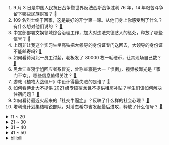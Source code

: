 1. 9 月 3 日是中国人民抗日战争暨世界反法西斯战争胜利 76 年，14 年艰苦斗争留下哪些民族财富？ [:link:](https://www.zhihu.com/question/484365679)
2. 109 名烈士终于回家，这是最好的开学第一课。从他们身上你感受到了什么？有什么想对他们说的 ？ [:link:](https://www.zhihu.com/question/484341681)
3. 中宣部部署文娱领域综合治理工作，加大对违法失德艺人的惩处，释放了哪些信号？ [:link:](https://www.zhihu.com/question/484282299)
4. 上司非让我这个实习生坐高铁把大领导的身份证专门送回去，大领导的身份证不能邮寄吗? [:link:](https://www.zhihu.com/question/387629230)
5. 如何看待河北一员工讨薪，老板发了 80000 枚一毛硬币，让其现场自己数？ [:link:](https://www.zhihu.com/question/484433949)
6. 黑龙江查寝学姐回应者系冒充，曾称查寝是大一「惯例」，视频被曝光是「家门不幸」，哪些信息值得关注？ [:link:](https://www.zhihu.com/question/484462937)
7. 游戏《植物大战僵尸》中设计得最失败的是谁？ [:link:](https://www.zhihu.com/question/427608677)
8. 如何看待北大不提供 2021 级专硕宿舍且不提供租房补贴？学生们该如何解决住宿问题？ [:link:](https://www.zhihu.com/question/483220491)
9. 如何看待最近火起来的「社交牛逼症」？反映了什么样的社会心理？ [:link:](https://www.zhihu.com/question/483964288)
10. 塔利班计划集结精锐部队，对潘杰希尔省发起最后进攻，释放了什么信号？ [:link:](https://www.zhihu.com/question/484398379)
<details>
<summary>11 ~ 20</summary>

11. 如何看待小米创始人雷军 8 月 31 日转出 3 亿股小米股票到雷军基金会？ [:link:](https://www.zhihu.com/question/484500026)
12. 如何看待 14 岁初中生考进清华成最小本科生，将采用本博贯通模式进行培养？ [:link:](https://www.zhihu.com/question/484317452)
13. 2021 LPL 夏季冒泡赛 RNG 3:0 WE 以三号种子身份挺进全球总决赛，如何评价这场比赛？ [:link:](https://www.zhihu.com/question/484465004)
14. 《孔雀东南飞》中焦母为何如此反感刘兰芝？ [:link:](https://www.zhihu.com/question/38222475)
15. 如何看待藤岛昭院士全职加入上海理工大学? [:link:](https://www.zhihu.com/question/483858861)
16. 最初人是怎么知道自己必须吃盐的? [:link:](https://www.zhihu.com/question/479306229)
17. 给领导当秘书是一种怎样的体验？ [:link:](https://www.zhihu.com/question/27875626)
18. 公猫绝育花了两千多，是不是被坑了？ [:link:](https://www.zhihu.com/question/423012163)
19. 研究指出「每天久坐 8 小时，中风风险高 7 倍」，你每天坐多久？久坐还有什么危害？ [:link:](https://www.zhihu.com/question/483443759)
20. 如果地球人类发现了一颗生命星球会怎么办？ [:link:](https://www.zhihu.com/question/483973908)
</details>
<details>
<summary>21 ~ 30</summary>

21. 男生真正喜欢一个女孩子是什么感觉？ [:link:](https://www.zhihu.com/question/445557705)
22. 如何看待余生请多指教疑似撤档？ [:link:](https://www.zhihu.com/question/484395614)
23. 有哪些把自己天敌反杀的典例? [:link:](https://www.zhihu.com/question/481265237)
24. 2022年，莉莉丝游戏是否值得现在年轻人加入？ [:link:](https://www.zhihu.com/question/484066312)
25. 作为差生，高二开始努力来得及嘛？ [:link:](https://www.zhihu.com/question/482456481)
26. 一碗兰州牛肉面，放几片牛肉最合适？ [:link:](https://www.zhihu.com/question/484190551)
27. 如何看待警官老陈通过直播pk宣传反诈火遍全网？为什么最近宣传反诈骗的力度这么大？ [:link:](https://www.zhihu.com/question/484338100)
28. 为什么现在仙侠剧越来越难看了？ [:link:](https://www.zhihu.com/question/293435097)
29. 山东一小学入学要求房产套内面积超 60 平米，这一规定合理吗？有相关依据吗？ [:link:](https://www.zhihu.com/question/484366652)
30. 如何评价美最高法院以 5:4 表决拒绝签发禁制令，默许得克萨斯州「全美最严堕胎法」的生效？ [:link:](https://www.zhihu.com/question/484193597)
</details>
<details>
<summary>31 ~ 40</summary>

31. 塔利班阅兵展示美军军备，此前美军方声称喀布尔机场留下的装备都无法使用，对此你怎么看？ [:link:](https://www.zhihu.com/question/484240276)
32. 当代年轻人想要戒糖真的太难了，奶茶、冰激凌、肥宅快乐水，没有他们真的快乐不起来，你觉得戒糖难吗？ [:link:](https://www.zhihu.com/question/484136484)
33. 如何评价黄维（原国民党军团司令）？ [:link:](https://www.zhihu.com/question/51190062)
34. 即将出发去「绿藤市」旅行，有哪些需要注意的？ [:link:](https://www.zhihu.com/question/484175690)
35. 《脱口秀大会》第四季第四期邱瑞吐槽老板内容被再剪辑，你认为原因是什么？ [:link:](https://www.zhihu.com/question/484058380)
36. 我国股民数量达 1.89 亿，这意味着什么？为什么越来越多的人开始炒股了？ [:link:](https://www.zhihu.com/question/484285386)
37. 大学生家中上吊身亡，手机里发现多条网贷催款信息，大学生网贷危害有多大？ [:link:](https://www.zhihu.com/question/484004714)
38. 李国庆建议员工被降级降薪后主动辞职，这种想法你认同吗？辞职能解决问题吗？ [:link:](https://www.zhihu.com/question/484251485)
39. 为什么大街上穿「瑜伽裤」的女孩越来越多了？ [:link:](https://www.zhihu.com/question/482331957)
40. 你会在被拒绝后，依旧喜欢一个人很久吗? [:link:](https://www.zhihu.com/question/475846348)
</details>
<details>
<summary>41 ~ 50</summary>

41. 广电总局发文，不得播出偶像养成类明星子女真人秀节目，坚决抵制炒作低俗网红、无底线审丑，将产生什么影响？ [:link:](https://www.zhihu.com/question/484144020)
42. 你认为哪些诗句意境绝美？ [:link:](https://www.zhihu.com/question/398849074)
43. 如何评价综艺《90 婚介所》第四期？ [:link:](https://www.zhihu.com/question/484502223)
44. 假如霍格沃兹筹备在「火焰杯」那年开设选修课「古代中国神秘学导论」，你可邀1位三国人物执教，你会请谁？ [:link:](https://www.zhihu.com/question/483301326)
45. 一个月时间能够通过教资面试吗？ [:link:](https://www.zhihu.com/question/450116108)
46. 你们宿舍的室友关系好吗？ [:link:](https://www.zhihu.com/question/295912076)
47. 如何让自己在恋爱里不被情绪左右？ [:link:](https://www.zhihu.com/question/483065988)
48. 买车之后最深刻的体会是什么？ [:link:](https://www.zhihu.com/question/451802242)
49. 如何评价电影《不期而遇的夏天》？ [:link:](https://www.zhihu.com/question/425247272)
50. 四川宜宾市珙县发生 4.8 级地震，震源深度 15 千米，乐山内江等地均有震感，目前当地情况如何？ [:link:](https://www.zhihu.com/question/484539965)
</details><details>
<summary>bilibili</summary>

1. 4年了，这是我最贵的视频！ [:link:](//www.bilibili.com/video/BV1yQ4y1C7g2)
2. 【才浅手工】真实还是特效？原神雷电将军武器极致还原 [:link:](//www.bilibili.com/video/BV1rh411W7nH)
3. 忙活好几天，甩出一碗面，居然卖不到10块钱？？？ [:link:](//www.bilibili.com/video/BV1uf4y1H75q)
4. 【手书】我睡不着！我睡不着！我睡不着！我睡不着！我睡不着！我睡不着！我睡不着！我睡不着！我睡不着！我睡不着! [:link:](//www.bilibili.com/video/BV1Lf4y1N7f8)
5. 我发现了华强买瓜背后的秘密【阅片无数Ⅱ 17】 [:link:](//www.bilibili.com/video/BV13g411V7u9)
6. 花4天时间炖18个菜，店里卖1300元，自己做能便宜多少？ [:link:](//www.bilibili.com/video/BV1Bv411A7jb)
7. 天堂到地狱！猫咖30只猫咪的“逃生之路”！ [:link:](//www.bilibili.com/video/BV1fP4y1p7rG)
8. “你能量量脑袋的大小吗” [:link:](//www.bilibili.com/video/BV1qv411P7eN)
9. 笑喷！当搞笑主播碰到反诈民警…… [:link:](//www.bilibili.com/video/BV1i64y1Y7bS)
10. 广电总局：坚决抵制违法失德艺人及高片酬，不得播出偶像养成节目 [:link:](//www.bilibili.com/video/BV1vg411V7L9)
<details>
<summary>11 ~ 20</summary>

11. 我，来自街头 [:link:](//www.bilibili.com/video/BV1eg411V73R)
12. 《明日方舟》动画MV - 浮光 [:link:](//www.bilibili.com/video/BV1SQ4y1h7EP)
13. 2021年9月2日，欢迎回家！ [:link:](//www.bilibili.com/video/BV1Xh411W72Y)
14. 就叫《 砍  价  之  王 》吧！ [:link:](//www.bilibili.com/video/BV1jg411V7qH)
15. 一刀封神！万叶挡住雷神一刀！总会有地上的生灵，敢于直面雷霆的威光！ [:link:](//www.bilibili.com/video/BV1Bq4y1T7N4)
16. 刘醒：我走过最长的路就是你的套路！9.2分港产抗日剧《义海豪情》P5 [:link:](//www.bilibili.com/video/BV1DL411478h)
17. 社 交 不 牛 掰 症 [:link:](//www.bilibili.com/video/BV1kQ4y1h738)
18. 刘大鹅跟班儿，正式入驻B站！ [:link:](//www.bilibili.com/video/BV1SQ4y1h7wA)
19. 《原神》拾枝杂谈-「雷电将军：鸣雷寂灭」 [:link:](//www.bilibili.com/video/BV1rb4y1m7My)
20. 靠谱盘点132：FPX和EDG会师决赛！Doinb爆料和伞皇进澡堂经历，金咕咕：？ [:link:](//www.bilibili.com/video/BV1aA411c7VT)
</details>
<details>
<summary>21 ~ 30</summary>

21. 美国10年老司机挑战中国驾照考试！能轻松通过吗？ [:link:](//www.bilibili.com/video/BV1qU4y1P7pk)
22. 纯享：陈近南《他不是星辰大海》写出女孩心声，太催泪了~ [:link:](//www.bilibili.com/video/BV1i3411i744)
23. 【原神】180个天云草实最全首发！超贴心的跟跑路线，快给雷神准备材料吧！ [:link:](//www.bilibili.com/video/BV1q3411B7cL)
24. 我的高三，是一场“复仇”。 [:link:](//www.bilibili.com/video/BV1j44y1878N)
25. 【时代少年团】818录制花絮 [:link:](//www.bilibili.com/video/BV1UL4y1Y7Dg)
26. 【INTO1-刘彰】小刘在拜冰! [:link:](//www.bilibili.com/video/BV11f4y1N7Q8)
27. 【原神】女士周本一血无伤 中练度简单攻略 [:link:](//www.bilibili.com/video/BV1Pv411w75Z)
28. 【原神】只要1分钟，教你获得精5鱼叉！！ [:link:](//www.bilibili.com/video/BV1yL4y1Y7Zs)
29. “我宁愿相信自己是麻瓜，也不相信世上没有魔法” [:link:](//www.bilibili.com/video/BV1bq4y1U7s2)
30. 【原神】2.1版本海祇岛+清籁岛解谜任务攻略合集【持续更新】 [:link:](//www.bilibili.com/video/BV1Yq4y1U7fv)
</details>
<details>
<summary>31 ~ 40</summary>

31. 烧烤界的海底捞？烤的滋滋冒油，果然炭火才是烤肉的灵魂！过瘾！【标题你们定ep01-很久以前】 [:link:](//www.bilibili.com/video/BV12b4y1m74d)
32. 签 与 千 寻 [:link:](//www.bilibili.com/video/BV1t44y1C7Xx)
33. 做了两年公益赚了600000rmb博名和赚钱的最快方式 [:link:](//www.bilibili.com/video/BV1bg411V7q8)
34. 全员男神？我从来没见过这么狂炫酷霸拽的男同学！ [:link:](//www.bilibili.com/video/BV1Zv411A7DA)
35. 【第三次世界大战】第一集：歼20夜间飞赴高原，Y国大军压境，T90装甲部队越线，15式坦克集结，装备有99A的重型合成旅铁路机动，千里驰援西部边疆 [:link:](//www.bilibili.com/video/BV1BA411c7ar)
36. 【波兰球】二 战 珍 贵 录 像 [:link:](//www.bilibili.com/video/BV1yQ4y117m3)
37. 【陈近南】《他不是星辰大海》送给每个正在面临质疑的女孩子 [:link:](//www.bilibili.com/video/BV14P4y1a7s5)
38. 开学第一天的你 [:link:](//www.bilibili.com/video/BV1KM4y157AZ)
39. 紫菜蛋花兔（八嘎酱）生活里不为人知的另一面 [:link:](//www.bilibili.com/video/BV1p44y1873h)
40. 你们要的芦荟汁来了，加了13味调料。制作工艺极其复杂。 [:link:](//www.bilibili.com/video/BV19q4y1K7Gg)
</details>
<details>
<summary>41 ~ 50</summary>

41. 想要获得永生 你得付出多大代价？【思维实验室】 [:link:](//www.bilibili.com/video/BV1n44y1C7wD)
42. 【原神】雷电将军武器选择，数据计算对比多把五星/四星武器伤害期望+圣遗物沙漏杯子选择 [:link:](//www.bilibili.com/video/BV14f4y1H7xp)
43. 【原神】各国钓鱼点位置及钓鱼系统概略 [:link:](//www.bilibili.com/video/BV1sL4y1Y7fT)
44. 08年登上央视的游戏神作！《孢子》最终结局是什么？ [:link:](//www.bilibili.com/video/BV1Qf4y1N7Dx)
45. 【小雷神】穷开心 [:link:](//www.bilibili.com/video/BV19Q4y117qz)
46. 惊天真相曝光！这把黑恶保护伞到底有多大？国产罪案剧 第四期 [:link:](//www.bilibili.com/video/BV13M4y1G7Lw)
47. 超市少找男子4分钱，男子将超市告上法庭，向不合理惯例说不。 [:link:](//www.bilibili.com/video/BV18f4y1H7eU)
48. 【原神】雷电将军值得抽吗？怒氪1.5W告诉你答案！0命平民，6命满精薙草之稻光，你想看的全都有！ [:link:](//www.bilibili.com/video/BV18h411W7R6)
49. 人机战神赛世界纪录：5分49秒！无极之道，在我们内心延续！！！ [:link:](//www.bilibili.com/video/BV1Eb4y1U7jG)
50. 空间站都能到，B站必须到！中国邮政B站邮局正式成立啦～ [:link:](//www.bilibili.com/video/BV1rQ4y1C7za)
</details>
<details>
<summary>51 ~ 60</summary>

51. 中专小伙怒追女博士，背后的真相和每个人都有关！ [:link:](//www.bilibili.com/video/BV1YQ4y1h7h5)
52. 【原神】宝箱全收集！2.1稻妻篇 (成就数200） [:link:](//www.bilibili.com/video/BV1My4y1G72b)
53. 在英国可以实现淀粉肠自由吗？炸金针菇+淀粉肠 爽 [:link:](//www.bilibili.com/video/BV1n64y1Y7ez)
54. 令人崩溃的语音通话 [:link:](//www.bilibili.com/video/BV1RA411c71A)
55. 【原神】一分钟教你快速白嫖平民雷神专武——渔获（鱼叉） 钓什么鱼，用什么饵，钓鱼点位详解。 [:link:](//www.bilibili.com/video/BV1LM4y1G77U)
56. 华农兄弟：搞点鸡肠抓螃蟹，收获满满，全部煎掉 [:link:](//www.bilibili.com/video/BV1BQ4y1h7Gc)
57. up爆肝24小时，周杰伦新歌前奏续写完整版 [:link:](//www.bilibili.com/video/BV1oQ4y117Qc)
58. 最高礼遇！机场以“过水门”迎接志愿军烈士回家 [:link:](//www.bilibili.com/video/BV1sb4y1U73c)
59. 【蛮鳞行动·全网首杀32级合约】 以血色突袭，制水镜幻影。 [:link:](//www.bilibili.com/video/BV1EU4y1P72R)
60. 【爷青回】陈旭《哥只是个传说》王炸神曲！请你不要再迷恋哥！ [:link:](//www.bilibili.com/video/BV1hh411W77E)
</details>
<details>
<summary>61 ~ 70</summary>

61. 火鸡面：我 终 于 被 猴 哥 复 刻 了！ [:link:](//www.bilibili.com/video/BV1Pb4y1U7uA)
62. 【脱口秀4】邱瑞吐槽老板的边角料 [:link:](//www.bilibili.com/video/BV1vL4y1h7RG)
63. 19元小火锅真香，肉卷不限量，豆皮当主食，好吃又实惠 [:link:](//www.bilibili.com/video/BV1yf4y1N754)
64. 【原神桌宠】雷电将军快让我康康！ [:link:](//www.bilibili.com/video/BV1oQ4y1h7J8)
65. 想帮我爸戒奶茶？只能用魔法打败魔法 [:link:](//www.bilibili.com/video/BV1d64y1a7KK)
66. 【原神】2.1新增语音-三位神明的相互评价 [:link:](//www.bilibili.com/video/BV1b44y1C7ZR)
67. 来自老爸的压迫感 [:link:](//www.bilibili.com/video/BV1RL411479X)
68. 《西 游 无 间 道 Ⅲ 》 [:link:](//www.bilibili.com/video/BV1tb4y1m7nF)
69. 【原神】渔获（鱼叉）/突破材料，钓鱼点位整理，后续更新全钓鱼点位 [:link:](//www.bilibili.com/video/BV1344y187Pw)
70. 王者荣耀这配音谁看了不说一句牛逼 [:link:](//www.bilibili.com/video/BV13g411V774)
</details>
<details>
<summary>71 ~ 80</summary>

71. 中国妹子带英国美女去海底捞过生日，她感动哭了… [:link:](//www.bilibili.com/video/BV1XL411b7JW)
72. 《崩坏3》全新S级角色「无限·噬界之蛇」预告 [:link:](//www.bilibili.com/video/BV1fq4y1K7qZ)
73. 【4K】真·降维打击！公元2605年！太阳系亡了！ [:link:](//www.bilibili.com/video/BV19b4y117gW)
74. 弹唱黄家驹的《情人》，十年前录的了 [:link:](//www.bilibili.com/video/BV1K64y1Y76a)
75. 原来狮子是这样叫的 [:link:](//www.bilibili.com/video/BV1iQ4y1h7U8)
76. 【逗鱼时刻】第317期 一个按钮引发的血案 [:link:](//www.bilibili.com/video/BV1ag411V7PF)
77. 造桥鬼才：耗费一周的时间，我叕又造出了这座世界第一的桥！ [:link:](//www.bilibili.com/video/BV12q4y1K7sZ)
78. 【路温】素人约会，女嘉宾自作多情or男嘉宾海王？ [:link:](//www.bilibili.com/video/BV15q4y1U7b3)
79. 索命过山车！辣妹变腊肉、死神又来冲业绩啦！《死神来了3》 [:link:](//www.bilibili.com/video/BV1Cv411A7Zz)
80. 我是不是最后一个发现可以这样的人。。。 [:link:](//www.bilibili.com/video/BV1kv411A7Qo)
</details>
<details>
<summary>81 ~ 90</summary>

81. 初音未来30岁了（不是），你们还记得她吗？【开始连接】 [:link:](//www.bilibili.com/video/BV1c64y1Y7jy)
82. 清洁工意外穿越到9999年！居然发现人类已经灭绝了？ [:link:](//www.bilibili.com/video/BV1tq4y1T7W3)
83. 【原神钓鱼】4大类鱼 各国钓鱼点，全网整理最清楚！强 烈 建 议 收 藏！ [:link:](//www.bilibili.com/video/BV1Lv411P7F6)
84. 【原神天云草实】共168个！雷神(雷电将军)的突破材料！分路线收集！贴心领跑防迷路！ [:link:](//www.bilibili.com/video/BV1Fq4y1T7h3)
85. 禁 止 手 贱 [:link:](//www.bilibili.com/video/BV1DU4y1j7ez)
86. 黑龙江一高校学生会干部嚣张查寝，学校回应：去年10月的事，已介入调查 [:link:](//www.bilibili.com/video/BV1K44y187Ex)
87. 十年网龄才知道的英雄联盟故事，还记得多年前打lol的日子吗？ [:link:](//www.bilibili.com/video/BV1Qf4y1H7te)
88. 白嫖香不香？130W跑分的电脑抽奖，仅限B站。 [:link:](//www.bilibili.com/video/BV1Lf4y1N7vN)
89. 【飘洋说书】无限恐怖-原著小说全本解读，840分钟，配音有声书 [:link:](//www.bilibili.com/video/BV1rh411W7iS)
90. 大海退潮后，大庆赶海挖到手掌一样大的蛏王，撒上盐还会跑 [:link:](//www.bilibili.com/video/BV1Pg411V7AL)
</details>
<details>
<summary>91 ~ 100</summary>

91. 兄弟们，有狗！终止雷神抽卡！！！ [:link:](//www.bilibili.com/video/BV1ev411A7m1)
92. 接烈士回家！第八批在韩志愿军烈士遗骸装殓，祖国人民从未忘记！ [:link:](//www.bilibili.com/video/BV1Bq4y1K7mm)
93. 《 蝴 蝶 效 应 》 [:link:](//www.bilibili.com/video/BV1D3411B7i7)
94. 平板大战！性价比平板谁最值得买？ [:link:](//www.bilibili.com/video/BV1fM4y137S2)
95. 饮水机里的水有多脏？测完我就崩溃了！【老爸评测】 [:link:](//www.bilibili.com/video/BV1pb4y1U7dU)
96. 【原神】雷 神 卡 池 现 状 [:link:](//www.bilibili.com/video/BV1hq4y1U7Lz)
97. 辅   助   小   技   巧 [:link:](//www.bilibili.com/video/BV1kQ4y117xf)
98. 法国青共运-上比利牛斯省 入驻B站啦！ [:link:](//www.bilibili.com/video/BV1EU4y177og)
99. 【人间打气筒然然】Bar Bar Bar【直播】 [:link:](//www.bilibili.com/video/BV1Dy4y1G7NF)
100. 【眉山论剑】中国迟迟不敢动房地产，是因为背后有两条利益驱动 [:link:](//www.bilibili.com/video/BV1jq4y1T7P8)
</details></details>